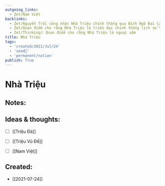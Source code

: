 ```yaml
---
outgoing_links:
  - Zet/Nam Việt
backlinks:
  - Zet/Nguyễn Trãi công nhận Nhà Triệu chính thống qua Bình Ngô Đại Cáo
  - Zet/Quan điểm cho rằng Nhà Triệu là triều đại chính thống lịch sử VN
  - Zet/Thinking/❕ Quan điểm cho rằng Nhà Triệu là ngoại xâm
title: Nhà Triệu
tags:
  - 'created/2021/Jul/24'
  - 'seed🥜'
  - 'permanent/nation'
publish: True
---
```

# Nhà Triệu

## Notes:


## Ideas & thoughts:
- [ ] [[Triệu Đà]]
- [ ] [[Triệu Vũ Đế]]
- [ ] [[Nam Việt]]


## Created:
- [[2021-07-24]]
